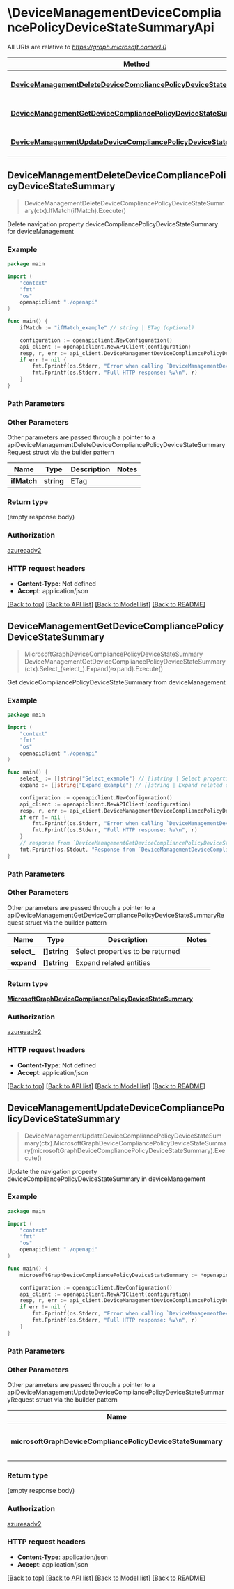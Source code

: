 # \DeviceManagementDeviceCompliancePolicyDeviceStateSummaryApi

All URIs are relative to *https://graph.microsoft.com/v1.0*

Method | HTTP request | Description
------------- | ------------- | -------------
[**DeviceManagementDeleteDeviceCompliancePolicyDeviceStateSummary**](DeviceManagementDeviceCompliancePolicyDeviceStateSummaryApi.md#DeviceManagementDeleteDeviceCompliancePolicyDeviceStateSummary) | **Delete** /deviceManagement/deviceCompliancePolicyDeviceStateSummary | Delete navigation property deviceCompliancePolicyDeviceStateSummary for deviceManagement
[**DeviceManagementGetDeviceCompliancePolicyDeviceStateSummary**](DeviceManagementDeviceCompliancePolicyDeviceStateSummaryApi.md#DeviceManagementGetDeviceCompliancePolicyDeviceStateSummary) | **Get** /deviceManagement/deviceCompliancePolicyDeviceStateSummary | Get deviceCompliancePolicyDeviceStateSummary from deviceManagement
[**DeviceManagementUpdateDeviceCompliancePolicyDeviceStateSummary**](DeviceManagementDeviceCompliancePolicyDeviceStateSummaryApi.md#DeviceManagementUpdateDeviceCompliancePolicyDeviceStateSummary) | **Patch** /deviceManagement/deviceCompliancePolicyDeviceStateSummary | Update the navigation property deviceCompliancePolicyDeviceStateSummary in deviceManagement



## DeviceManagementDeleteDeviceCompliancePolicyDeviceStateSummary

> DeviceManagementDeleteDeviceCompliancePolicyDeviceStateSummary(ctx).IfMatch(ifMatch).Execute()

Delete navigation property deviceCompliancePolicyDeviceStateSummary for deviceManagement



### Example

```go
package main

import (
    "context"
    "fmt"
    "os"
    openapiclient "./openapi"
)

func main() {
    ifMatch := "ifMatch_example" // string | ETag (optional)

    configuration := openapiclient.NewConfiguration()
    api_client := openapiclient.NewAPIClient(configuration)
    resp, r, err := api_client.DeviceManagementDeviceCompliancePolicyDeviceStateSummaryApi.DeviceManagementDeleteDeviceCompliancePolicyDeviceStateSummary(context.Background()).IfMatch(ifMatch).Execute()
    if err != nil {
        fmt.Fprintf(os.Stderr, "Error when calling `DeviceManagementDeviceCompliancePolicyDeviceStateSummaryApi.DeviceManagementDeleteDeviceCompliancePolicyDeviceStateSummary``: %v\n", err)
        fmt.Fprintf(os.Stderr, "Full HTTP response: %v\n", r)
    }
}
```

### Path Parameters



### Other Parameters

Other parameters are passed through a pointer to a apiDeviceManagementDeleteDeviceCompliancePolicyDeviceStateSummaryRequest struct via the builder pattern


Name | Type | Description  | Notes
------------- | ------------- | ------------- | -------------
 **ifMatch** | **string** | ETag | 

### Return type

 (empty response body)

### Authorization

[azureaadv2](../README.md#azureaadv2)

### HTTP request headers

- **Content-Type**: Not defined
- **Accept**: application/json

[[Back to top]](#) [[Back to API list]](../README.md#documentation-for-api-endpoints)
[[Back to Model list]](../README.md#documentation-for-models)
[[Back to README]](../README.md)


## DeviceManagementGetDeviceCompliancePolicyDeviceStateSummary

> MicrosoftGraphDeviceCompliancePolicyDeviceStateSummary DeviceManagementGetDeviceCompliancePolicyDeviceStateSummary(ctx).Select_(select_).Expand(expand).Execute()

Get deviceCompliancePolicyDeviceStateSummary from deviceManagement



### Example

```go
package main

import (
    "context"
    "fmt"
    "os"
    openapiclient "./openapi"
)

func main() {
    select_ := []string{"Select_example"} // []string | Select properties to be returned (optional)
    expand := []string{"Expand_example"} // []string | Expand related entities (optional)

    configuration := openapiclient.NewConfiguration()
    api_client := openapiclient.NewAPIClient(configuration)
    resp, r, err := api_client.DeviceManagementDeviceCompliancePolicyDeviceStateSummaryApi.DeviceManagementGetDeviceCompliancePolicyDeviceStateSummary(context.Background()).Select_(select_).Expand(expand).Execute()
    if err != nil {
        fmt.Fprintf(os.Stderr, "Error when calling `DeviceManagementDeviceCompliancePolicyDeviceStateSummaryApi.DeviceManagementGetDeviceCompliancePolicyDeviceStateSummary``: %v\n", err)
        fmt.Fprintf(os.Stderr, "Full HTTP response: %v\n", r)
    }
    // response from `DeviceManagementGetDeviceCompliancePolicyDeviceStateSummary`: MicrosoftGraphDeviceCompliancePolicyDeviceStateSummary
    fmt.Fprintf(os.Stdout, "Response from `DeviceManagementDeviceCompliancePolicyDeviceStateSummaryApi.DeviceManagementGetDeviceCompliancePolicyDeviceStateSummary`: %v\n", resp)
}
```

### Path Parameters



### Other Parameters

Other parameters are passed through a pointer to a apiDeviceManagementGetDeviceCompliancePolicyDeviceStateSummaryRequest struct via the builder pattern


Name | Type | Description  | Notes
------------- | ------------- | ------------- | -------------
 **select_** | **[]string** | Select properties to be returned | 
 **expand** | **[]string** | Expand related entities | 

### Return type

[**MicrosoftGraphDeviceCompliancePolicyDeviceStateSummary**](MicrosoftGraphDeviceCompliancePolicyDeviceStateSummary.md)

### Authorization

[azureaadv2](../README.md#azureaadv2)

### HTTP request headers

- **Content-Type**: Not defined
- **Accept**: application/json

[[Back to top]](#) [[Back to API list]](../README.md#documentation-for-api-endpoints)
[[Back to Model list]](../README.md#documentation-for-models)
[[Back to README]](../README.md)


## DeviceManagementUpdateDeviceCompliancePolicyDeviceStateSummary

> DeviceManagementUpdateDeviceCompliancePolicyDeviceStateSummary(ctx).MicrosoftGraphDeviceCompliancePolicyDeviceStateSummary(microsoftGraphDeviceCompliancePolicyDeviceStateSummary).Execute()

Update the navigation property deviceCompliancePolicyDeviceStateSummary in deviceManagement



### Example

```go
package main

import (
    "context"
    "fmt"
    "os"
    openapiclient "./openapi"
)

func main() {
    microsoftGraphDeviceCompliancePolicyDeviceStateSummary := *openapiclient.NewMicrosoftGraphDeviceCompliancePolicyDeviceStateSummary() // MicrosoftGraphDeviceCompliancePolicyDeviceStateSummary | New navigation property values

    configuration := openapiclient.NewConfiguration()
    api_client := openapiclient.NewAPIClient(configuration)
    resp, r, err := api_client.DeviceManagementDeviceCompliancePolicyDeviceStateSummaryApi.DeviceManagementUpdateDeviceCompliancePolicyDeviceStateSummary(context.Background()).MicrosoftGraphDeviceCompliancePolicyDeviceStateSummary(microsoftGraphDeviceCompliancePolicyDeviceStateSummary).Execute()
    if err != nil {
        fmt.Fprintf(os.Stderr, "Error when calling `DeviceManagementDeviceCompliancePolicyDeviceStateSummaryApi.DeviceManagementUpdateDeviceCompliancePolicyDeviceStateSummary``: %v\n", err)
        fmt.Fprintf(os.Stderr, "Full HTTP response: %v\n", r)
    }
}
```

### Path Parameters



### Other Parameters

Other parameters are passed through a pointer to a apiDeviceManagementUpdateDeviceCompliancePolicyDeviceStateSummaryRequest struct via the builder pattern


Name | Type | Description  | Notes
------------- | ------------- | ------------- | -------------
 **microsoftGraphDeviceCompliancePolicyDeviceStateSummary** | [**MicrosoftGraphDeviceCompliancePolicyDeviceStateSummary**](MicrosoftGraphDeviceCompliancePolicyDeviceStateSummary.md) | New navigation property values | 

### Return type

 (empty response body)

### Authorization

[azureaadv2](../README.md#azureaadv2)

### HTTP request headers

- **Content-Type**: application/json
- **Accept**: application/json

[[Back to top]](#) [[Back to API list]](../README.md#documentation-for-api-endpoints)
[[Back to Model list]](../README.md#documentation-for-models)
[[Back to README]](../README.md)

